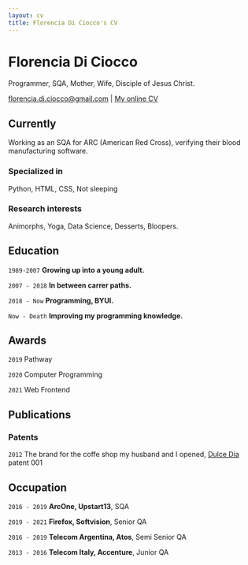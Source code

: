 ```yaml
---
layout: cv
title: Florencia Di Ciocco's CV
---
```

# Florencia Di Ciocco
Programmer, SQA, Mother, Wife, Disciple of Jesus Christ.

<div id="webaddress">
<a href="florencia.di.ciocco@gmail.com">florencia.di.ciocco@gmail.com</a>
| <a href="https://florencia-di-ciocco-cv.web.app/">My online CV</a>
</div>


## Currently

Working as an SQA for ARC (American Red Cross), verifying their blood manufacturing software.

### Specialized in

Python, HTML, CSS, Not sleeping


### Research interests

Animorphs, Yoga, Data Science, Desserts, Bloopers.


## Education

`1989-2007`
__Growing up into a young adult.__

`2007 - 2018`
__In between carrer paths.__

`2018 - Now`
__Programming, BYUI.__

`Now - Death`
__Improving my programming knowledge.__



## Awards

`2019`
Pathway

`2020`
Computer Programming

`2021`
Web Frontend

## Publications

<!-- A list is also available [online](http://scholar.google.co.uk/citations?user=LTOTl0YAAAAJ) -->

### Patents

`2012`
The brand for the coffe shop my husband and I opened, [Dulce Dia](https://www.google.com/maps/uv?pb=!1s0x95bccb96b46b71d3%3A0xd93b9a25503d7635!3m1!7e115!4shttps%3A%2F%2Flh5.googleusercontent.com%2Fp%2FAF1QipPLJiwkz9YE1aIu1fV6cXyulEfUokA7wBMnIpiO%3Dw150-h200-k-no!5sdulce%20dia%2C%20cabrera%203420%20-%20Google%20Search!15sCgIgAQ&imagekey=!1e10!2sAF1QipM45dF1olJriBAjkxBHp3LRxhodq6gt2kpYdwlh&hl=en&sa=X&ved=2ahUKEwjk5d-wxcH0AhUzp5UCHQFhBqQQoip6BQiGARAD) patent 001


## Occupation

`2016 - 2019`
__ArcOne, Upstart13__, SQA

`2019 - 2021`
__Firefox, Softvision__, Senior QA

`2016 - 2019`
__Telecom Argentina, Atos__, Semi Senior QA

`2013 - 2016`
__Telecom Italy, Accenture__, Junior QA 


<!-- ### Footer

Last updated: November 2021 -->


